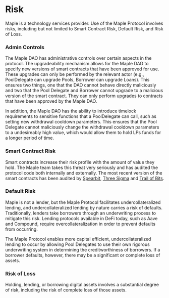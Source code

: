 # Risk

Maple is a technology services provider. Use of the Maple Protocol involves risks, including but not limited to Smart Contract Risk, Default Risk, and Risk of Loss.

### Admin Controls
The Maple DAO has administrative controls over certain aspects in the protocol. The upgradeability mechanism allows for the Maple DAO to specify new versions of smart contracts that have been approved for use. These upgrades can only be performed by the relevant actor (e.g., PoolDelegate can upgrade Pools, Borrower can upgrade Loans). This ensures two things, one that the DAO cannot behave directly maliciously and two that the Pool Delegate and Borrower cannot upgrade to a malicious version of the smart contract. They can only perform upgrades to contracts that have been approved by the Maple DAO.

In addition, the Maple DAO has the ability to introduce timelock requirements to sensitive functions that a PoolDelegate can call, such as setting new withdrawal cooldown parameters. This ensures that the Pool Delegate cannot maliciously change the withdrawal cooldown parameters to a undesireably high value, which would allow them to hold LPs funds for a longer period of time.

### Smart Contract Risk

Smart contracts increase their risk profile with the amount of value they hold. The Maple team takes this threat very seriously and has audited the protocol code both internally and externally. The most recent version of the smart contracts has been audited by [Spearbit](https://spearbit.com/), [Three Sigma](https://threesigma.xyz/labs/code-audits) and [Trail of Bits](https://www.trailofbits.com/).

### Default Risk

Maple is not a lender, but the Maple Protocol facilitates undercollateralized lending, and undercollateralized lending by nature carries a risk of defaults. Traditionally, lenders take borrowers through an underwriting process to mitigate this risk. Lending protocols available in DeFi today, such as Aave and Compound, require overcollateralization in order to prevent defaults from occurring.

The Maple Protocol enables more capital efficient, undercollateralized lending to occur by allowing Pool Delegates to use their own rigorous underwriting system in determining the creditworthiness of borrowers. If a borrower defaults, however, there may be a significant or complete loss of assets.

### Risk of Loss

Holding, lending, or borrowing digital assets involves a substantial degree of risk, including the risk of complete loss of those assets.
